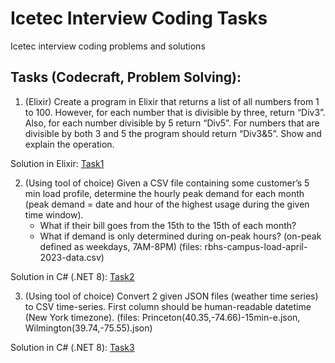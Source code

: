 # Icetec Interview Coding Tasks
Icetec interview coding problems and solutions

## Tasks (Codecraft, Problem Solving):
1.	(Elixir) Create a program in Elixir that returns a list of all numbers from 1 to 100. However, for each number that is divisible by three, return “Div3”. Also, for each number divisible by 5 return “Div5”. For numbers that are divisible by both 3 and 5 the program should return “Div3&5”. Show and explain the operation.

Solution in Elixir: [Task1](./src/Task1/Task1.ex)

2.	(Using tool of choice) Given a CSV file containing some customer’s 5 min load profile, determine the hourly peak demand for each month (peak demand = date and hour of the highest usage during the given time window).
    * What if their bill goes from the 15th to the 15th of each month?
    * What if demand is only determined during on-peak hours? (on-peak defined as weekdays, 7AM-8PM) (files: rbhs-campus-load-april-2023-data.csv)

Solution in C# (.NET 8): [Task2](./src/Task2/Program.cs)

3.	(Using tool of choice) Convert 2 given JSON files (weather time series) to CSV time-series. First column should be human-readable datetime (New York timezone). 
(files: Princeton(40.35,-74.66)-15min-e.json, Wilmington(39.74,-75.55).json)

Solution in C# (.NET 8): [Task3](./src/Task3/Program.cs)

